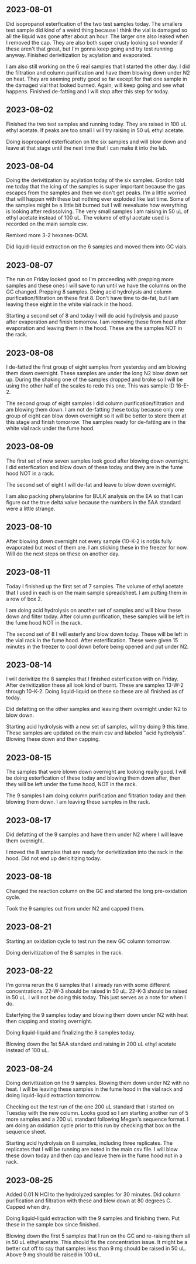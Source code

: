 ## 2023-08-01
Did isopropanol esterfication of the two test samples today.
The smallers test sample did kind of a weird thing because I think the vial is damaged so all the liquid was gone after about an hour.
The larger one also leaked when I removed the cap.
They are also both super crusty looking so I wonder if these aren't that great, but I'm gonna keep going and try test running anyway. 
Finished derivitization by acylation and evaporated. 

I am also still working on the 6 real samples that I started the other day. 
I did the filtration and column purification and have them blowing down under N2 on heat. 
They are seeming pretty good so far except for that one sample in the damaged vial that looked burned.
Again, will keep going and see what happens. 
Finished de-fatting and I will stop after this step for today. 

## 2023-08-02
Finished the two test samples and running today. 
They are raised in 100 uL ethyl acetate.
If peaks are too small I will try raising in 50 uL ethyl acetate.

Doing isopropanol esterfication on the six samples and will blow down and leave at that stage until the next time that I can make it into the lab. 

## 2023-08-04
Doing the derivitization by acylation today of the six samples. 
Gordon told me today that the icing of the samples is super important because the gas escapes from the samples and then we don't get peaks. 
I'm a little worried that will happen with these but nothing ever exploded like last time. 
Some of the samples might be a little bit burned but I will reevaluate how everything is looking after redissolving. 
The very small samples I am raising in 50 uL of ethyl acetate instead of 100 uL.
The volume of ethyl acetate used is recorded on the main sample csv. 

Remixed more 3-2 hexanes-DCM. 

Did liquid-liquid extraction on the 6 samples and moved them into GC vials. 

## 2023-08-07
The run on Friday looked good so I'm proceeding with prepping more samples and these ones I will save to run until we have the columns on the GC changed. 
Prepping 8 samples. 
Doing acid hydrolysis and column purification/filtration on these first 8.
Don't have time to de-fat, but I am leaving these eight in the white vial rack in the hood. 

Starting a second set of 8 and today I will do acid hydrolysis and pause after evaporation and finish tomorrow. 
I am removing these from heat after evaporation and leaving them in the hood. 
These are the samples NOT in the rack.

## 2023-08-08
I de-fatted the first group of eight samples from yesterday and am blowing them down overnight.
These samples are under the long N2 blow down set up. 
During the shaking one of the samples dropped and broke so I will be using the other half of the scales to redo this one.
This was sample ID 16-E-2. 

The second group of eight samples I did column purification/filtration and am blowing them down.
I am not de-fatting these today because only one group of eight can blow down overnight so it will be better to store them at this stage and finish tomorrow. 
The samples ready for de-fatting are in the white vial rack under the fume hood. 

## 2023-08-09
The first set of now seven samples look good after blowing down overnight. 
I did esterfication and blow down of these today and they are in the fume hood NOT in a rack.  

The second set of eight I will de-fat and leave to blow down overnight. 

I am also packing phenylalanine for BULK analysis on the EA so that I can figure out the true delta value because the numbers in the 5AA standard were a little strange. 

## 2023-08-10
After blowing down overnight not every sample (10-K-2 is not)is fully evaporated but most of them are. I am sticking these in the freezer for now.
Will do the next steps on these on another day. 

## 2023-08-11
Today I finished up the first set of 7 samples. 
The volume of ethyl acetate that I used in each is on the main sample spreadsheet. 
I am putting them in a row of box 2.

I am doing acid hydrolysis on another set of samples and will blow these down and filter today.
After column purification, these samples will be left in the fume hood NOT in the rack. 

The second set of 8 I will esterfy and blow down today. 
These will be left in the vial rack in the fume hood. 
After esterification. These were given 15 minutes in the freezer to cool down before being opened and put under N2.

## 2023-08-14
I will derivitize the 8 samples that I finished esterfication with on Friday. 
After derivitization these all look kind of burnt. 
These are samples 13-W-2 through 10-K-2.
Doing liquid-liquid on these so these are all finished as of today. 

Did defatting on the other samples and leaving them overnight under N2 to blow down. 

Starting acid hydrolysis with a new set of samples, will try doing 9 this time. These samples are updated on the main csv and labeled "acid hydrolysis".
Blowing these down and then capping. 

## 2023-08-15
The samples that were blown down overnight are looking really good.
I will be doing esterfication of these today and blowing them down after, then they will be left under the fume hood, NOT in the rack. 

The 9 samples I am doing column purification and filtration today and then blowing them down. 
I am leaving these samples in the rack. 

## 2023-08-17
Did defatting of the 9 samples and have them under N2 where I will leave them overnight. 

I moved the 8 samples that are ready for derivitization into the rack in the hood. 
Did not end up dericitizing today. 

## 2023-08-18
Changed the reaction column on the GC and started the long pre-oxidation cycle. 

Took the 9 samples out from under N2 and capped them. 

## 2023-08-21
Starting an oxidation cycle to test run the new GC column tomorrow. 

Doing derivitization of the 8 samples in the rack.

## 2023-08-22
I'm gonna rerun the 6 samples that I already ran with some different concentrations.
22-W-3 should be raised in 50 uL.
22-K-3 should be raised in 50 uL. 
I will not be doing this today. This just serves as a note for when I do. 

Esterfying the 9 samples today and blowing them down under N2 with heat then capping and storing overnight. 

Doing liquid-liquid and finalizing the 8 samples today.

Blowing down the 1st 5AA standard and raising in 200 uL ethyl acetate instead of 100 uL.

## 2023-08-24
Doing derivitization on the 9 samples. 
Blowing them down under N2 with no heat.
I will be leaving these samples in the fume hood in the vial rack and doing liquid-liquid extraction tomorrow. 

Checking out the test run of the one 200 uL standard that I started on Tuesday with the new column. 
Looks good so I am starting another run of 5 more samples and a 200 uL standard following Megan's sequence format. 
I am doing an oxidation cycle prior to this run by checking that box on the sequence sheet. 

Starting acid hydrolysis on 8 samples, including three replicates.
The replicates that I will be running are noted in the main csv file. 
I will blow these down today and then cap and leave them in the fume hood not in a rack.

## 2023-08-25
Added 0.01 N HCl to the hydrolyzed samples for 30 minutes. 
Did column purification and filtration with these and blew down at 80 degrees C. 
Capped when dry.

Doing liquid-liquid extraction with the 9 samples and finishing them.
Put these in the sample box since finished. 

Blowing down the first 5 samples that I ran on the GC and re-raising them all in 50 uL ethyl acetate. 
This should fix the concentration issue. 
It might be a better cut off to say that samples less than 9 mg should be raised in 50 uL. 
Above 9 mg should be raised in 100 uL. 



